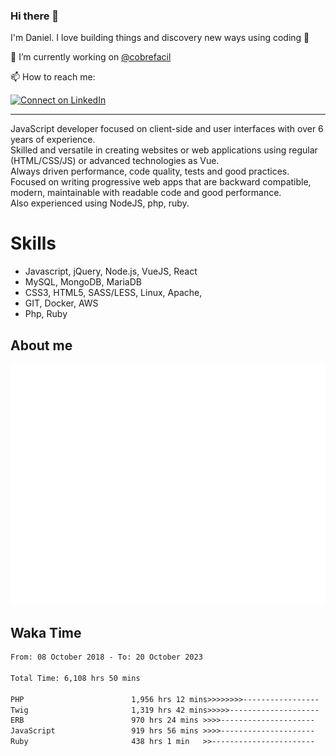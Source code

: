 ### Hi there 👋

I'm Daniel. I love building things and discovery new ways using coding :raised_hands: 

🔭 I’m currently working on [@cobrefacil](https://www.cobrefacil.com.br/)

📫 How to reach me:

[![Connect on LinkedIn](https://img.shields.io/badge/--linkedin?label=LinkedIn&logo=LinkedIn&style=social)](https://www.linkedin.com/in/daniel-cerverizzo/)

---

JavaScript developer focused on client-side and user interfaces with over 6 years of experience.  
Skilled and versatile in creating websites or web applications using regular (HTML/CSS/JS) or advanced technologies as Vue.  
Always driven performance, code quality, tests and good practices.  
 Focused on writing progressive web apps that are backward compatible, modern, maintainable with readable code and good performance.  
Also experienced using NodeJS, php, ruby. 


# Skills

 - Javascript, jQuery, Node.js, VueJS, React
 - MySQL, MongoDB, MariaDB    
 - CSS3, HTML5, SASS/LESS,  Linux, Apache,
 - GIT, Docker, AWS
 - Php, Ruby

## About me

![Metrics](/github-metrics.svg)

## Waka Time

<!--START_SECTION:waka-->

```txt
From: 08 October 2018 - To: 20 October 2023

Total Time: 6,108 hrs 50 mins

PHP                        1,956 hrs 12 mins>>>>>>>>-----------------   32.02 %
Twig                       1,319 hrs 42 mins>>>>>--------------------   21.60 %
ERB                        970 hrs 24 mins >>>>---------------------   15.89 %
JavaScript                 919 hrs 56 mins >>>>---------------------   15.06 %
Ruby                       438 hrs 1 min   >>-----------------------   07.17 %
```

<!--END_SECTION:waka-->

